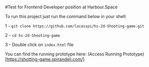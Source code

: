 #Test for Frontend Developer position at Harbour.Space

To run this project just run the command below in your shell:

1 - `git clone https://github.com/lucasspi/hs-2d-Shooting-game.git`

2 - `cd hs-2d-Shooting-game`

3 - Double click on `index.html` file


You can find the running prototype here: (Access Running Prototype)[https://shotting-game.spirandeli.com/]



